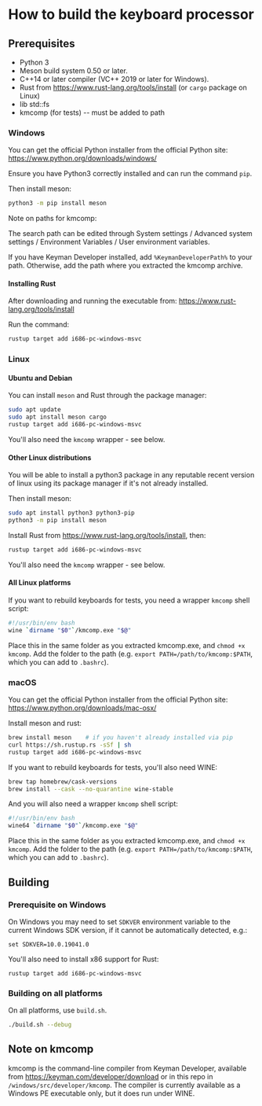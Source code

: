 # How to build the keyboard processor

## Prerequisites

- Python 3
- Meson build system 0.50 or later.
- C++14 or later compiler (VC++ 2019 or later for Windows).
- Rust from <https://www.rust-lang.org/tools/install> (or `cargo` package on Linux)
- lib std::fs
- kmcomp (for tests) -- must be added to path

### Windows

You can get the official Python installer from the official Python site:
<https://www.python.org/downloads/windows/>

Ensure you have Python3 correctly installed and can run the command `pip`.

Then install meson:

```bash
python3 -m pip install meson
```

Note on paths for kmcomp:

The search path can be edited through System settings / Advanced system settings
/ Environment Variables / User environment variables.

If you have Keyman Developer installed, add `%KeymanDeveloperPath%` to your
path. Otherwise, add the path where you extracted the kmcomp archive.

#### Installing Rust

After downloading and running the executable from:
<https://www.rust-lang.org/tools/install>

Run the command:
```bash
rustup target add i686-pc-windows-msvc
```

### Linux

#### Ubuntu and Debian

You can install `meson` and Rust through the package manager:

```bash
sudo apt update
sudo apt install meson cargo
rustup target add i686-pc-windows-msvc
```

You'll also need the `kmcomp` wrapper - see below.

#### Other Linux distributions

You will be able to install a python3 package in any reputable recent version of
linux using its package manager if it's not already installed.

Then install meson:

```bash
sudo apt install python3 python3-pip
python3 -m pip install meson
```

Install Rust from <https://www.rust-lang.org/tools/install>, then:

```bash
rustup target add i686-pc-windows-msvc
```

You'll also need the `kmcomp` wrapper - see below.

#### All Linux platforms

If you want to rebuild keyboards for tests, you need a wrapper `kmcomp` shell
script:

```bash
#!/usr/bin/env bash
wine `dirname "$0"`/kmcomp.exe "$@"
```

Place this in the same folder as you extracted kmcomp.exe, and
`chmod +x kmcomp`. Add the folder to the path (e.g.
`export PATH=/path/to/kmcomp:$PATH`, which you can add to `.bashrc`).

### macOS

You can get the official Python installer from the official Python site:
<https://www.python.org/downloads/mac-osx/>

Install meson and rust:

```bash
brew install meson    # if you haven't already installed via pip
curl https://sh.rustup.rs -sSf | sh
rustup target add i686-pc-windows-msvc
```

If you want to rebuild keyboards for tests, you'll also need WINE:

```bash
brew tap homebrew/cask-versions
brew install --cask --no-quarantine wine-stable
```

And you will also need a wrapper `kmcomp` shell script:

```bash
#!/usr/bin/env bash
wine64 `dirname "$0"`/kmcomp.exe "$@"
```

Place this in the same folder as you extracted kmcomp.exe, and
`chmod +x kmcomp`. Add the folder to the path (e.g.
`export PATH=/path/to/kmcomp:$PATH`, which you can add to `.bashrc`).

## Building

### Prerequisite on Windows

On Windows you may need to set `SDKVER` environment variable to the current
Windows SDK version, if it cannot be automatically detected, e.g.:

```DOS
set SDKVER=10.0.19041.0
```

You'll also need to install x86 support for Rust:

```DOS
rustup target add i686-pc-windows-msvc
```

### Building on all platforms

On all platforms, use `build.sh`.

```bash
./build.sh --debug
```

## Note on kmcomp

kmcomp is the command-line compiler from Keyman Developer, available from
<https://keyman.com/developer/download> or in this repo in
`/windows/src/developer/kmcomp`. The compiler is currently available as a
Windows PE executable only, but it does run under WINE.
